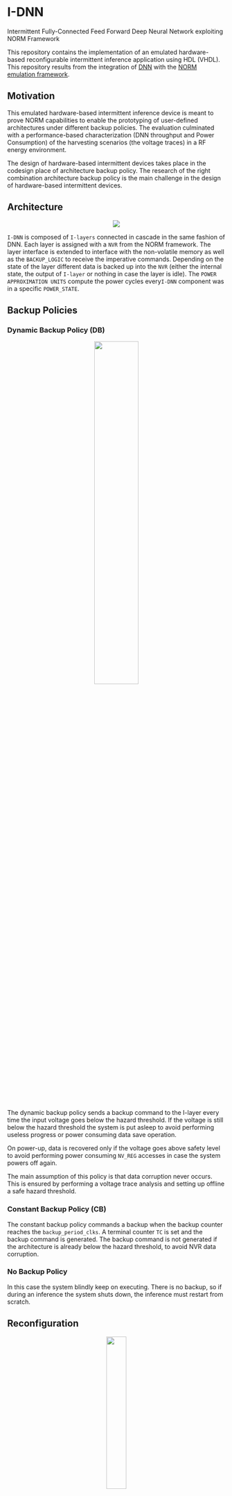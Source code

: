 # I-DNN

Intermittent Fully-Connected Feed Forward Deep Neural Network exploiting NORM Framework

This repository contains the implementation of an emulated hardware-based reconfigurable intermittent inference application using HDL (VHDL). This repository results from the integration of [DNN](https://github.com/Acefrrag/DNN) with the [NORM emulation framework](https://github.com/simoneruffini/NORM).

## Motivation

This emulated hardware-based intermittent inference device is meant to prove NORM capabilities to enable the prototyping of user-defined architectures under different backup policies. The evaluation culminated with a performance-based characterization (DNN throughput and Power Consumption) of the harvesting scenarios (the voltage traces) in a RF energy environment.

The design of hardware-based intermittent devices takes place in the codesign place of architecture backup policy. The research of the right combination architecture backup policy is the main challenge in the design of hardware-based intermittent devices.

## Architecture

<p align="center">
  <img src="https://user-images.githubusercontent.com/59066474/232531939-2735f492-c7c6-401d-8aeb-63f4db2d42e6.png">
</p>

`I-DNN` is composed of `I-layers` connected in cascade in the same fashion of DNN. Each layer is assigned with a `NVR` from the NORM framework. The layer interface is extended to interface with the non-volatile memory as well as the `BACKUP_LOGIC` to receive the imperative commands. Depending on the state of the layer different data is backed up into the `NVR` (either the internal state, the output of `I-layer` or nothing in case the layer is idle). The `POWER APPROXIMATION UNITS` compute the power cycles every`I-DNN` component was in a specific `POWER_STATE`.

## Backup Policies

### Dynamic Backup Policy (DB)

<p align="center">
  <img width="45%" height="45%" src="https://user-images.githubusercontent.com/59066474/232573766-2e358564-02b8-404f-9b5a-020f985bd3f0.png">
</p>

The dynamic backup policy sends a backup command to the I-layer every time the input voltage goes below the hazard threshold. If the voltage is still below the hazard threshold the system is put asleep to avoid performing useless progress or power consuming data save operation. 

On power-up, data is recovered only if the voltage goes above safety level to avoid performing power consuming `NV_REG` accesses in case the system powers off again.

The main assumption of this policy is that data corruption never occurs. This is ensured by performing a voltage trace analysis and setting up offline a safe hazard threshold.

### Constant Backup Policy (CB)

The constant backup policy commands a backup when the backup counter reaches the `backup_period_clks`. A terminal counter `TC` is set and the backup command is generated. The backup command is not generated if the architecture is already below the hazard threshold, to avoid NVR data corruption.

### No Backup Policy

In this case the system blindly keep on executing. There is no backup, so if during an inference the system shuts down, the inference must restart from scratch.

## Reconfiguration

<p align="center">
  <img width="30%" height="30%" src="https://user-images.githubusercontent.com/59066474/232528893-ec241a78-d449-4435-bb6a-217582a46247.png">
</p>

Reconfiguration is imiplemented by using **IZyneT (Intermittent Zynet Toolchain)** which is based on the Zynet package for reconfiguration of intermittent feed forward fully connected deep neural network. The reconfiguration flow takes the MNIST dataset and the input parameters (DNN input parameters such as `num_hidden_layers`, `size` per laye etc... and the training hyperparameters such as `learning rate`, `regularization parameters` etc..) to generate the DNN model. It then generate the VHDL NORM compatible entities and VHDL compatible data format (fixed point sizes) and upload the vivado project.






